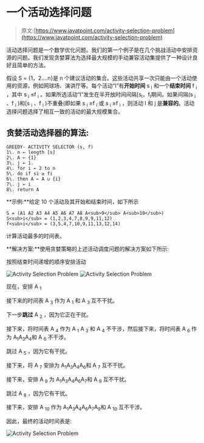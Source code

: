 # 一个活动选择问题

> 原文:[https://www.javatpoint.com/activity-selection-problem](https://www.javatpoint.com/activity-selection-problem)

活动选择问题是一个数学优化问题。我们的第一个例子是在几个挑战活动中安排资源的问题。我们发现贪婪算法为选择最大规模的手动兼容活动集提供了一种设计良好且简单的方法。

假设 S = {1，2....n}是 n 个建议活动的集合。这些活动共享一次只能由一个活动使用的资源，例如网球场、演讲厅等。每个活动“I”有**开始时间** s <sub>i</sub> 和一个**结束时间** f <sub>i</sub> ，其中 s <sub>i</sub> ≤f <sub>i</sub> 。如果所选活动“I”发生在半开放时间间隔[s<sub>I</sub>，f<sub>I</sub>期间。如果间隔(s <sub>i</sub> 、f <sub>i</sub> )和[s <sub>i</sub> 、f <sub>i</sub> )不重叠(即如果 s <sub>i</sub> ≥f <sub>i</sub> 或 s <sub>i</sub> ≥f <sub>i</sub> ，则活动 I 和 j 是**兼容的**。活动选择问题选择了相互一致的活动的最大规模集合。

## 贪婪活动选择器的算法:

```
GREEDY- ACTIVITY SELECTOR (s, f)
1\. n ← length [s]
2\. A ← {1}
3\. j ← 1.
4\. for i ← 2 to n
5\. do if si ≥ fi
6\. then A ← A ∪ {i}
7\. j ← i
8\. return A

```

**示例:**给定 10 个活动及其开始和结束时间，如下所示

```
S = (A1 A2 A3 A4 A5 A6 A7 A8 A<sub>9</sub> A<sub>10</sub>)
S<sub>i</sub> = (1,2,3,4,7,8,9,9,11,12)
f<sub>i</sub> = (3,5,4,7,10,9,11,13,12,14) 
```

计算活动最多的时间表。

**解决方案:**使用贪婪策略的上述活动调度问题的解决方案如下所示:

按照结束时间递增的顺序安排活动

![Activity Selection Problem](../Images/39842a793b41ad69e9113ea2b6512be7.png)
![Activity Selection Problem](../Images/4636dceb9719ec1377358c99bd529205.png)

现在，安排 A <sub>1</sub>

接下来的时间表 A <sub>3</sub> 作为 A <sub>1</sub> 和 A <sub>3</sub> 互不干扰。

下一步**跳过** A <sub>2</sub> ，因为它正在干扰。

接下来，将时间表 A <sub>4</sub> 作为 A <sub>1</sub> A <sub>3</sub> 和 A <sub>4</sub> 不干涉，然后接下来，将时间表 A <sub>6</sub> 作为 A<sub>1</sub>A<sub>3</sub>A<sub>4</sub>和 A <sub>6</sub> 不干涉。

跳过 A <sub>5</sub> ，因为它有干扰。

接下来，将 A <sub>7</sub> 安排为 A<sub>1</sub>A<sub>3</sub>A<sub>4</sub>A<sub>6</sub>和 A <sub>7</sub> 互不干扰。

接下来，安排 A <sub>9</sub> 为 A<sub>1</sub>A<sub>3</sub>A<sub>4</sub>A<sub>6</sub>A<sub>7</sub>和 A <sub>9</sub> 互不干扰。

跳过 A <sub>8</sub> ，因为它有干扰。

接下来，安排 A <sub>10</sub> 作为 A<sub>1</sub>A<sub>3</sub>A<sub>4</sub>A<sub>6</sub>A<sub>7</sub>A<sub>9</sub>和 A <sub>10</sub> 互不干涉。

因此，最终的活动时间表是:

![Activity Selection Problem](../Images/24310f9c4762fecd17a6079d26a70c26.png)